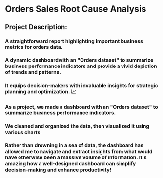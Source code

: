 # Orders Sales Root Cause Analysis
## Project Description:
### A straightforward report highlighting important business metrics for orders data.
### A dynamic dashboardwith an "Orders dataset"  to summarize business performance indicators and  provide a vivid depiction of trends and patterns. 

### It equips decision-makers with invaluable insights for strategic planning and optimization. 📈
### As a project, we made a dashboard with an "Orders dataset" to summarize business performance indicators. 
### We cleaned and organized the data, then visualized it using various charts.

### Rather than drowning in a sea of data, the dashboard has allowed me to navigate and extract insights from what would have otherwise been a massive volume of information. It's amazing how a well-designed dashboard can simplify decision-making and enhance productivity!




